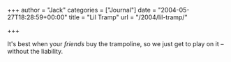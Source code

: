 +++
author = "Jack"
categories = ["Journal"]
date = "2004-05-27T18:28:59+00:00"
title = "Lil Tramp"
url = "/2004/lil-tramp/"

+++

It's best when your _friends_ buy the trampoline, so we just get to play on it &#8211; without the liability.